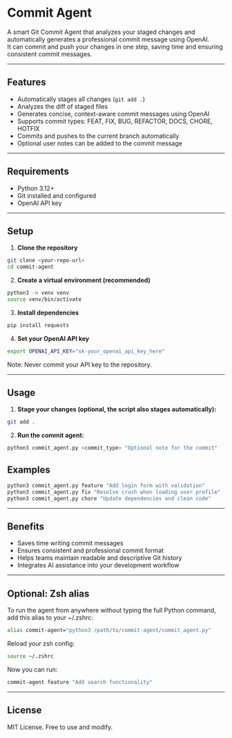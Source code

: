 # Commit Agent

A smart Git Commit Agent that analyzes your staged changes and automatically generates a professional commit message using OpenAI.  
It can commit and push your changes in one step, saving time and ensuring consistent commit messages.

---

## Features

- Automatically stages all changes (`git add .`)
- Analyzes the diff of staged files
- Generates concise, context-aware commit messages using OpenAI
- Supports commit types: FEAT, FIX, BUG, REFACTOR, DOCS, CHORE, HOTFIX
- Commits and pushes to the current branch automatically
- Optional user notes can be added to the commit message

---

## Requirements

- Python 3.12+  
- Git installed and configured  
- OpenAI API key  

---

## Setup

1. **Clone the repository**
```bash
git clone <your-repo-url>
cd commit-agent
```
2. **Create a virtual environment (recommended)**
```bash
python3 -m venv venv
source venv/bin/activate
```
3. **Install dependencies**
```bash
pip install requests
```
4. **Set your OpenAI API key**
```bash
export OPENAI_API_KEY="sk-your_openai_api_key_here"
```
Note: Never commit your API key to the repository.

---

## Usage

1. **Stage your changes (optional, the script also stages automatically):**
```bash
git add .
```
2. **Run the commit agent:**
```bash
python3 commit_agent.py <commit_type> "Optional note for the commit"
```

## Examples

```bash
python3 commit_agent.py feature "Add login form with validation"
python3 commit_agent.py fix "Resolve crash when loading user profile"
python3 commit_agent.py chore "Update dependencies and clean code"
```

---

## Benefits

 - Saves time writing commit messages
 - Ensures consistent and professional commit format
 - Helps teams maintain readable and descriptive Git history
 - Integrates AI assistance into your development workflow

---

## Optional: Zsh alias

To run the agent from anywhere without typing the full Python command, add this alias to your ~/.zshrc:
```bash
alias commit-agent="python3 /path/to/commit-agent/commit_agent.py"
```
Reload your zsh config:
```bash
source ~/.zshrc
```
Now you can run:
```bash
commit-agent feature "Add search functionality"
```

---

## License

MIT License. Free to use and modify.





